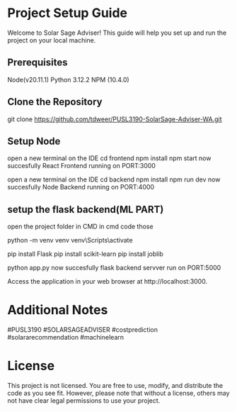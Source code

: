 # **Project Setup Guide**

Welcome to Solar Sage Adviser! This guide will help you set up and run the project on your local machine.

## Prerequisites
Node(v20.11.1)
Python 3.12.2
NPM (10.4.0)



## Clone the Repository
git clone https://github.com/tdweer/PUSL3190-SolarSage-Adviser-WA.git

## Setup Node 

open a new terminal on the IDE
cd frontend
npm install
npm start
now succesfully React Frontend  running on PORT:3000

open a new terminal on the IDE
cd backend
npm install
npm run dev
now succesfully Node Backend  running on PORT:4000

## setup the flask backend(ML PART)

open the project folder in CMD
in cmd code those 

python -m venv venv
venv\Scripts\activate

pip install Flask
pip install scikit-learn
pip install joblib

python app.py
now succesfully flask backend servver run on PORT:5000


Access the application in your web browser at http://localhost:3000.

# Additional Notes
 #PUSL3190 #SOLARSAGEADVISER #costprediction
 #solararecommendation #machinelearn

 # License

This project is not licensed. You are free to use, modify, and distribute the code as you see fit. However, please note that without a license, others may not have clear legal permissions to use your project.







